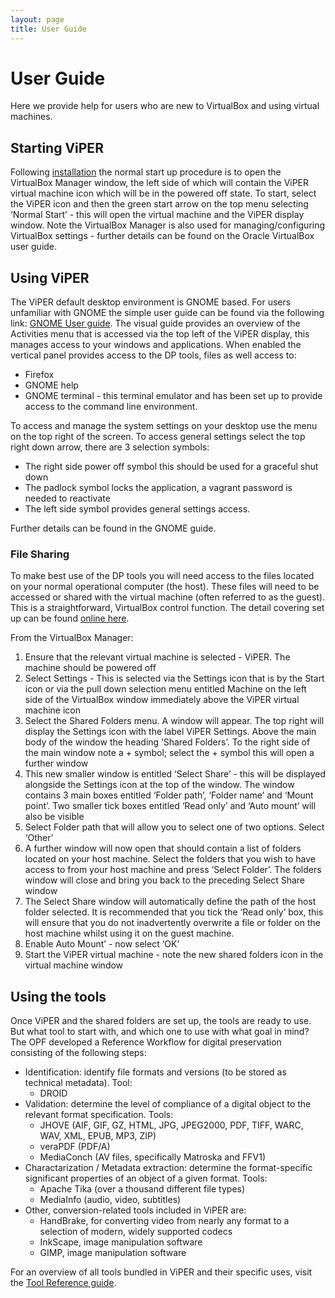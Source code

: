 ```yaml
---
layout: page
title: User Guide
---
```

# User Guide

Here we provide help for users who are new to VirtualBox and using virtual machines.

## Starting ViPER

Following [installation](/setup) the normal start up procedure is to open the VirtualBox Manager window, the left side of which will contain the ViPER virtual machine icon which will be in the powered off state.
To start, select the ViPER icon and then the green start arrow on the top menu selecting ‘Normal Start’ - this will open the virtual machine and the ViPER display window.
Note the VirtualBox Manager is also used for managing/configuring VirtualBox settings  - further details can be found on the Oracle VirtualBox user guide.

## Using ViPER

The ViPER default desktop environment is GNOME based. For users unfamiliar with GNOME the simple user guide can be found via the following link: [GNOME User guide]( https://help.gnome.org/users/gnome-help/stable/shell-introduction.html.en). The visual guide provides an overview of the Activities menu that is accessed via the top left of the ViPER display, this manages access to your windows and applications. When enabled the vertical panel provides access to the DP tools, files as well access to:

- Firefox
- GNOME help
- GNOME terminal - this  terminal emulator and has been set up to provide access to the command line environment.

To access and manage the system settings on your desktop use the menu on the top right of the screen. To access general settings select the top right down arrow, there are 3 selection symbols:

- The right side power off symbol this should be used for a graceful shut down
- The padlock symbol locks the application, a vagrant password is needed to reactivate
- The left side symbol provides general settings access.

Further details can be found in the GNOME guide.

### File Sharing

To make best use of the DP tools you will need access to the files located on your normal operational computer (the host). These files will need to be accessed or shared with the  virtual machine (often referred to as the guest). This is a straightforward, VirtualBox control function. The detail covering set up can be found [online here](https://www.virtualbox.org/manual/ch04.html#sharedfolders).

From the VirtualBox Manager:

1. Ensure that the relevant virtual machine is selected - ViPER. The machine should be powered off
2. Select Settings - This is selected via the Settings icon that is by the Start icon or via the pull down selection menu entitled Machine on the left side of the VirtualBox window immediately above the ViPER virtual machine icon
3. Select the Shared Folders menu. A window will appear. The top right will display the Settings icon with the label ViPER Settings. Above the main body of the window the heading ‘Shared Folders’. To the right side of the main window note a + symbol; select the + symbol this will open a further window
4. This new smaller window is entitled ‘Select Share’ - this will be displayed alongside the Settings icon at the top of the window. The window contains 3 main boxes entitled ‘Folder path’, ‘Folder name’ and ‘Mount point’. Two smaller tick boxes entitled ‘Read only’ and ‘Auto mount’ will also be visible
5. Select Folder path that will allow you to select one of two options. Select ‘Other’
6. A further window will now open that should contain a list of folders located on your host machine. Select the folders that you wish to have access to from your host machine and press ‘Select Folder’. The folders window will close and bring you back to the preceding Select Share window
7. The Select Share window will automatically define the path of the host folder selected. It is recommended that you tick the ‘Read only’ box, this will ensure that you do not inadvertently overwrite a file or folder on the host machine whilst using it on the guest machine.
8. Enable Auto Mount’ - now select ‘OK’
9. Start the ViPER virtual machine - note the new shared folders icon in the virtual machine window

## Using the tools

Once ViPER and the shared folders are set up, the tools are ready to use. But what tool to start with, and which one to use with what goal in mind? The OPF developed a Reference Workflow for digital preservation consisting of the following steps:

- Identification: identify file formats and versions (to be stored as technical metadata). Tool:
  - DROID
- Validation: determine the level of compliance of a digital object to the relevant format specification. Tools:
  - JHOVE (AIF, GIF, GZ, HTML, JPG, JPEG2000, PDF, TIFF, WARC, WAV, XML, EPUB, MP3, ZIP)
  - veraPDF (PDF/A)
  - MediaConch (AV files, specifically Matroska and FFV1)
- Charactarization /  Metadata extraction: determine the format-specific significant properties of an object of a given format. Tools:
  - Apache Tika (over a thousand different file types)
  - MediaInfo (audio, video, subtitles)
- Other, conversion-related tools included in ViPER are:
  - HandBrake, for converting video from nearly any format to a selection of modern, widely supported codecs
  - InkScape, image manipulation software
  - GIMP, image manipulation software

For an overview of all tools bundled in ViPER and their specific uses, visit the [Tool Reference guide](../tools/).
